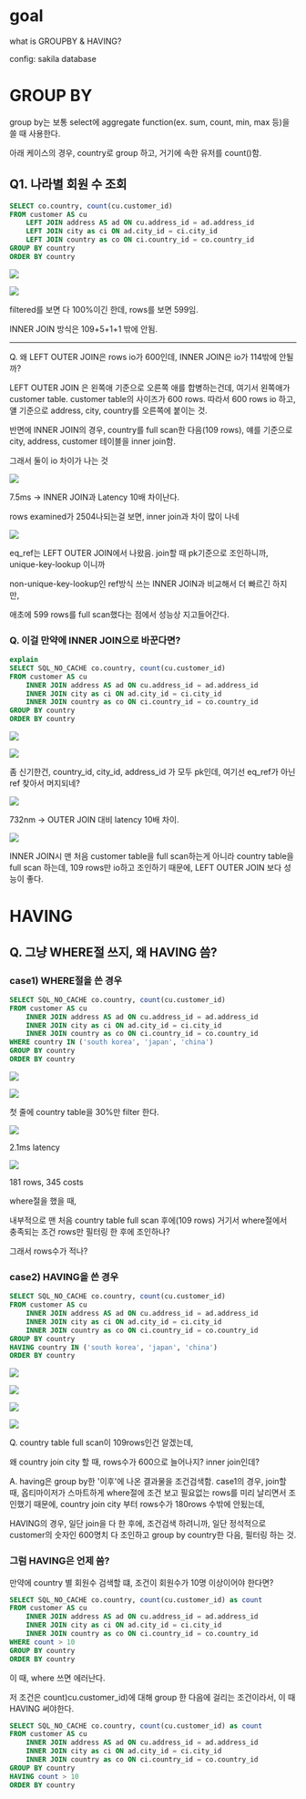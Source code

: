 
# goal

what is GROUPBY & HAVING?


config: sakila database


# GROUP BY

group by는 보통 select에 aggregate function(ex. sum, count, min, max 등)을 쓸 때 사용한다.

아래 케이스의 경우, country로 group 하고, 거기에 속한 유저를 count()함.

## Q1. 나라별 회원 수 조회

```sql
SELECT co.country, count(cu.customer_id)
FROM customer AS cu
	LEFT JOIN address AS ad ON cu.address_id = ad.address_id
	LEFT JOIN city as ci ON ad.city_id = ci.city_id
	LEFT JOIN country as co ON ci.country_id = co.country_id
GROUP BY country
ORDER BY country
```

![](images/2023-05-02-22-31-28.png)


![](images/2023-05-02-22-11-55.png)

filtered를 보면 다 100%이긴 한데, rows를 보면 599임.

INNER JOIN 방식은 109+5+1+1 밖에 안됨.

---
Q. 왜 LEFT OUTER JOIN은 rows io가 600인데, INNER JOIN은 io가 114밖에 안될까?

LEFT OUTER JOIN 은 왼쪽애 기준으로 오른쪽 애를 합병하는건데,
여기서 왼쪽애가 customer table.
customer table의 사이즈가 600 rows.
따라서 600 rows io 하고, 얠 기준으로 address, city, country를 오른쪽에 붙이는 것.


반면에 INNER JOIN의 경우, country를 full scan한 다음(109 rows), 얘를 기준으로 city, address, customer 테이블을 inner join함.

그래서 둘이 io 차이가 나는 것





![](images/2023-05-02-22-15-08.png)

7.5ms -> INNER JOIN과 Latency 10배 차이난다.

rows examined가 2504나되는걸 보면, inner join과 차이 많이 나네

![](images/2023-05-02-22-13-56.png)

eq_ref는 LEFT OUTER JOIN에서 나왔음. join할 때 pk기준으로 조인하니까, unique-key-lookup 이니까

non-unique-key-lookup인 ref방식 쓰는 INNER JOIN과 비교해서 더 빠르긴 하지만,

애초에 599 rows를 full scan했다는 점에서 성능상 지고들어간다.


### Q. 이걸 만약에 INNER JOIN으로 바꾼다면?

```sql
explain
SELECT SQL_NO_CACHE co.country, count(cu.customer_id)
FROM customer AS cu
	INNER JOIN address AS ad ON cu.address_id = ad.address_id
	INNER JOIN city as ci ON ad.city_id = ci.city_id
	INNER JOIN country as co ON ci.country_id = co.country_id
GROUP BY country
ORDER BY country
```

![](images/2023-05-02-22-31-28.png)

![](images/2023-05-02-22-36-39.png)

좀 신기한건, country_id, city_id, address_id 가 모두 pk인데, 여기선 eq_ref가 아닌 ref 찾아서 머지되네?



![](images/2023-05-02-22-13-20.png)

732nm -> OUTER JOIN 대비 latency 10배 차이.

![](images/2023-05-02-22-13-36.png)

INNER JOIN시 맨 처음 customer table을 full scan하는게 아니라 country table을 full scan 하는데, 109 rows만 io하고 조인하기 때문에, LEFT OUTER JOIN 보다 성능이 좋다.


# HAVING

## Q. 그냥 WHERE절 쓰지, 왜 HAVING 씀?

### case1) WHERE절을 쓴 경우

```sql
SELECT SQL_NO_CACHE co.country, count(cu.customer_id)
FROM customer AS cu
	INNER JOIN address AS ad ON cu.address_id = ad.address_id
	INNER JOIN city as ci ON ad.city_id = ci.city_id
	INNER JOIN country as co ON ci.country_id = co.country_id
WHERE country IN ('south korea', 'japan', 'china')
GROUP BY country
ORDER BY country
```

![](images/2023-05-02-22-54-00.png)

![](images/2023-05-02-22-47-07.png)

첫 줄에 country table을 30%만 filter 한다.

![](images/2023-05-02-22-47-23.png)

2.1ms latency

![](images/2023-05-02-22-47-32.png)

181 rows, 345 costs

where절을 했을 때,

내부적으로 맨 처음 country table full scan 후에(109 rows) 거기서 where절에서 충족되는 조건 rows만 필터링 한 후에 조인하나?

그래서 rows수가 적나?


### case2) HAVING을 쓴 경우

```sql
SELECT SQL_NO_CACHE co.country, count(cu.customer_id)
FROM customer AS cu
	INNER JOIN address AS ad ON cu.address_id = ad.address_id
	INNER JOIN city as ci ON ad.city_id = ci.city_id
	INNER JOIN country as co ON ci.country_id = co.country_id
GROUP BY country
HAVING country IN ('south korea', 'japan', 'china')
ORDER BY country
```

![](images/2023-05-02-22-54-00.png)

![](images/2023-05-02-22-47-49.png)

![](images/2023-05-02-22-47-58.png)

![](images/2023-05-02-22-48-11.png)

Q. country table full scan이 109rows인건 알겠는데,

왜 country join city 할 때, rows수가 600으로 늘어나지? inner join인데?

A. having은 group by한 '이후'에 나온 결과물을 조건검색함. case1의 경우, join할 때, 옵티마이저가 스마트하게 where절에 조건 보고 필요없는 rows를 미리 날리면서 조인했기 때문에, country join city 부터 rows수가 180rows 수밖에 안됬는데,

HAVING의 경우, 일단 join을 다 한 후에, 조건검색 하려니까, 일단 정석적으로 customer의 숫자인 600명치 다 조인하고 group by country한 다음, 필터링 하는 것.



### 그럼 HAVING은 언제 씀?

만약에 country 별 회원수 검색할 떄, 조건이 회원수가 10명 이상이어야 한다면?

```sql
SELECT SQL_NO_CACHE co.country, count(cu.customer_id) as count
FROM customer AS cu
	INNER JOIN address AS ad ON cu.address_id = ad.address_id
	INNER JOIN city as ci ON ad.city_id = ci.city_id
	INNER JOIN country as co ON ci.country_id = co.country_id
WHERE count > 10
GROUP BY country
ORDER BY country
```

이 때, where 쓰면 에러난다.

저 조건은 count)cu.customer_id)에 대해 group 한 다음에 걸리는 조건이라서, 이 때 HAVING 써야한다.

```sql
SELECT SQL_NO_CACHE co.country, count(cu.customer_id) as count
FROM customer AS cu
	INNER JOIN address AS ad ON cu.address_id = ad.address_id
	INNER JOIN city as ci ON ad.city_id = ci.city_id
	INNER JOIN country as co ON ci.country_id = co.country_id
GROUP BY country
HAVING count > 10
ORDER BY country
```


